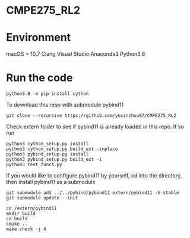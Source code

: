 # CMPE275_RL2

# Environment
macOS > 10.7
Clang
Visual Studio
Anaconda3
Python3.8

# Run the code
```
python3.8 -m pip install cython
```

To download this repo with submodule pybind11
```
git clone --recursive https://github.com/yuxinzhou97/CMPE275_RL2
```

Check extern folder to see if pybind11 is already loaded in this repo. If so run

```
python3 cython_setup.py install
python3 cython_setup.py build_ext -inplace
python3 pybind_setup.py install
python3 pybind_setup.py build_ext -i
python3 test_funcs.py
```

If you would like to configure pybind11 by yourself, cd into the directory, then install pybind11 as a submodule

```
git submodule add ../../pybind/pybind11 extern/pybind11 -b stable
git submodule update --init
```

```
cd /extern/pybind11
mkdir build
cd build
cmake ..
make check -j 4
```

